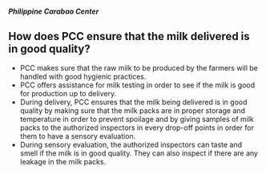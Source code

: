 ##### Philippine Carabao Center

## How does PCC ensure that the milk delivered is in good quality?


 - PCC makes sure that the raw milk to be produced by the farmers will be handled with good hygienic practices. 
 - PCC offers assistance for milk testing in order to see if the milk is good for production up to delivery. 
 - During delivery, PCC ensures that the milk being delivered is in good quality by making sure that the milk packs are in proper storage and temperature in order to prevent spoilage and by giving samples of milk packs to the authorized inspectors in every drop-off points in order for them to have a sensory evaluation. 
 - During sensory evaluation, the authorized inspectors can taste and smell if the milk is in good quality. They can also inspect if there are any leakage in the milk packs.
